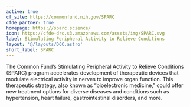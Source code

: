 ```yaml
---
active: true
cf_site: https://commonfund.nih.gov/SPARC
cfde_partner: true
homepage: https://sparc.science/
icon: https://cfde-drc.s3.amazonaws.com/assets/img/SPARC.svg
label: Stimulating Peripheral Activity to Relieve Conditions
layout: '@/layouts/DCC.astro'
short_label: SPARC
---
```

The Common Fund’s Stimulating Peripheral Activity to Relieve Conditions (SPARC) program accelerates development of therapeutic devices that modulate electrical activity in nerves to improve organ function. This therapeutic strategy, also known as “bioelectronic medicine,” could offer new treatment options for diverse diseases and conditions such as hypertension, heart failure, gastrointestinal disorders, and more.